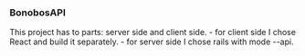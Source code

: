 ### BonobosAPI

This project has to parts: server side and client side.
    - for client side I chose React and build it separately.
    - for server side I chose rails with mode --api.
